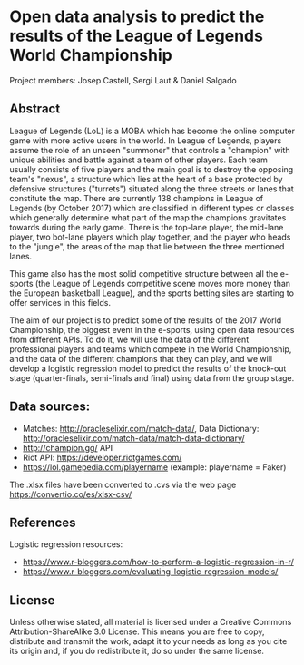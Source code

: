 # Open data analysis to predict the results of the League of Legends World Championship

Project members: Josep Castell, Sergi Laut  & Daniel Salgado

## Abstract
 League of Legends (LoL) is a MOBA which has become the online computer game with more active users in the world. In League of Legends, players assume the role of an unseen "summoner" that controls a "champion" with unique abilities and battle against a team of other players. Each team usually consists of five players and the main goal is to destroy the opposing team's "nexus", a structure which lies at the heart of a base protected by defensive structures ("turrets") situated along the three streets or lanes that constitute the map. There are currently 138 champions in League of Legends (by October 2017) which are classified in different types or classes which generally determine what part of the map the champions gravitates towards during the early game. There is the top-lane player, the mid-lane player, two bot-lane players which play together, and the player who heads to the "jungle", the areas of the map that lie between the three mentioned lanes.

This game also has the most solid competitive structure between all the e-sports (the League of Legends competitive scene moves more money than the European basketball League), and the sports betting sites are starting to offer services in this fields. 

The aim of our project is to predict some of the results of the 2017 World Championship, the biggest event in the e-sports, using open data resources from different APIs. To do it, we will use the data of the different professional players and teams which compete in the World Championship, and the data of the different champions that they can play, and we will develop a logistic regression model to predict the results of the knock-out stage (quarter-finals, semi-finals and final) using data from the group stage.

## Data sources:

* Matches: http://oracleselixir.com/match-data/, Data Dictionary: http://oracleselixir.com/match-data/match-data-dictionary/
* http://champion.gg/ API
* Riot API: https://developer.riotgames.com/
* https://lol.gamepedia.com/playername (example: playername = Faker)

The .xlsx files have been converted to .cvs via the web page https://convertio.co/es/xlsx-csv/

## References
Logistic regression resources:
* https://www.r-bloggers.com/how-to-perform-a-logistic-regression-in-r/
* https://www.r-bloggers.com/evaluating-logistic-regression-models/

## License

Unless otherwise stated, all material is licensed under a Creative Commons Attribution-ShareAlike 3.0 License. This means you are free to copy, distribute and transmit the work, adapt it to your needs as long as you cite its origin and, if you do redistribute it, do so under the same license.
